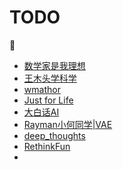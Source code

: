 # TODO

🔗

- [数学家是我理想](https://space.bilibili.com/181990557)
- [王木头学科学](https://space.bilibili.com/504715181?spm_id_from=333.337.0.0)
- [wmathor](https://wmathor.com/index.php/category/Deep-Learning/)
- [Just for Life](https://muyuuuu.github.io)
- [大白话AI](https://space.bilibili.com/9045161)
- [Rayman小何同学|VAE](https://www.bilibili.com/video/BV1Ax4y1v7CY?spm_id_from=333.788.videopod.sections&vd_source=ddd7d236ab3e9b123c4086c415f4939e)
- [deep_thoughts](https://www.bilibili.com/video/BV1sG411s7vV/?spm_id_from=333.337.search-card.all.click&vd_source=ddd7d236ab3e9b123c4086c415f4939e)
- [RethinkFun](https://www.bilibili.com/video/BV1dtSuY7Evj?spm_id_from=333.788.player.switch&vd_source=ddd7d236ab3e9b123c4086c415f4939e)
- 



